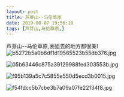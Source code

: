 ```yaml
---
layout: post
title: 芦芽山--马伦草原
date: 2019-08-07 19:56:10
tags: [芦芽山,马伦草原,]
---
```

芦芽山--马伦草原,表姐去的地方都很美!
![b5272b5a0b6df1d19565523b55db376.jpg](https://i.loli.net/2019/08/07/O3ylYnePoJCL4aX.jpg)

<!---more--->
![05b63446c875a39129988fed303553b.jpg](https://i.loli.net/2019/08/07/Ws2KSk7yBCLQ3Oa.jpg)

![f95b139a5c7c5855e550d5ecd3b0015.jpg](https://i.loli.net/2019/08/07/vLX5w68Oe2Gsog7.jpg)

![f54fdcc5b7cbe3b7a09a07fe22134f8.jpg](https://i.loli.net/2019/08/07/qwa4ZgFnOthbIXx.jpg)
